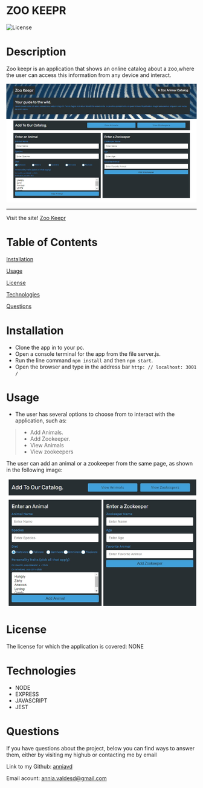 # ZOO KEEPR



![License](https://img.shields.io/badge/License-NONE-grenn.svg)
  

# Description

Zoo keepr is an application that shows an online catalog about a zoo,where the user can access this information from any device and interact.

   ![Homepage](public/assets/images/homepage.jpg)
 _____________________________________________________________________
 Visit the site! [Zoo Keepr](https://zookeepr1.herokuapp.com/)

# Table of Contents

[Installation](#Installation)

[Usage](#Usage)

[License](#License)

[Technologies](#Technologies)

[Questions](#Questions)


  
# Installation 
 - Clone the app in to your pc.
- Open a console terminal for the app from the file server.js.
- Run the line command `npm install` and then `npm start`.
- Open the browser and type in the address bar `http: // localhost: 3001 /`



# Usage 
 -  The user has several options to choose from to interact with the application, such as:
> - Add Animals.
> - Add Zookeeper.
> - View Animals
> - View zookeepers

The user can add an animal or a zookeeper from the same page, as shown in the following image:

 ![forms to add a animal or zookeeper](public/assets/images/add-animal-zookeeper.jpg)

# License
The license for which the application is covered:
NONE 

# Technologies 
 - NODE
 - EXPRESS
 - JAVASCRIPT
 - JEST


# Questions

  If you have questions about the project, below you can find ways to answer them, either by visiting my highub or contacting me by email
  
  Link to my Github: [anniavd](https://github.com/anniavd)

  
  Email acount: [annia.valdesd@gmail.com](mailto:annia.valdesd@gmail.com)
    
